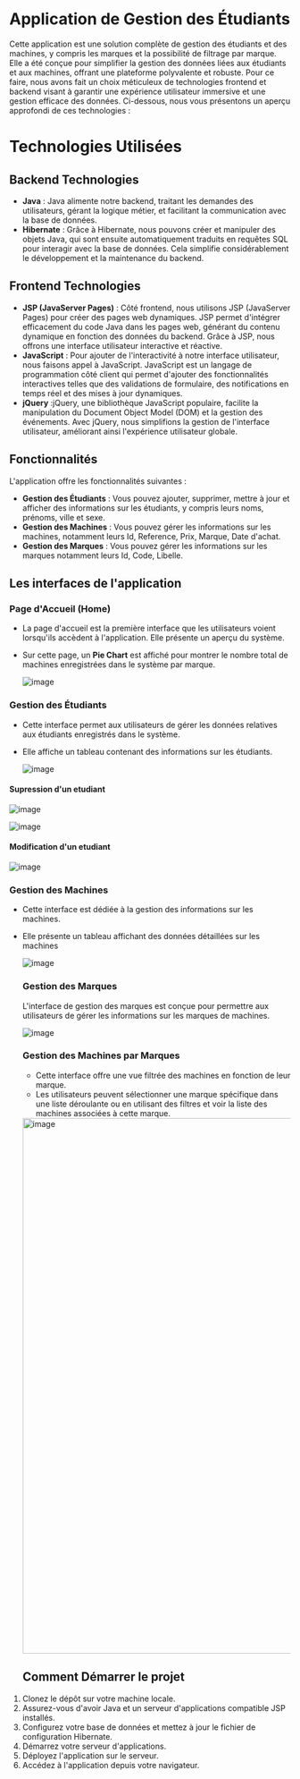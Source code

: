 # Application de Gestion des Étudiants

Cette application est une solution complète de gestion des étudiants et des machines, y compris les marques et la possibilité de filtrage par marque. Elle a été conçue pour simplifier la gestion des données liées aux étudiants et aux machines, offrant une plateforme polyvalente et robuste. Pour ce faire, nous avons fait un choix méticuleux de technologies frontend et backend visant à garantir une expérience utilisateur immersive et une gestion efficace des données. Ci-dessous, nous vous présentons un aperçu approfondi de ces technologies :

# Technologies Utilisées
## Backend Technologies
- **Java** : Java alimente notre backend, traitant les demandes des utilisateurs, gérant la logique métier, et facilitant la communication avec la base de données. 
- **Hibernate** : Grâce à Hibernate, nous pouvons créer et manipuler des objets Java, qui sont ensuite automatiquement traduits en requêtes SQL pour interagir avec la base de données. Cela simplifie considérablement le développement et la maintenance du backend.
## Frontend Technologies
- **JSP (JavaServer Pages)** : Côté frontend, nous utilisons JSP (JavaServer Pages) pour créer des pages web dynamiques. JSP permet d'intégrer efficacement du code Java dans les pages web, générant du contenu dynamique en fonction des données du backend. Grâce à JSP, nous offrons une interface utilisateur interactive et réactive.
- **JavaScript** : Pour ajouter de l'interactivité à notre interface utilisateur, nous faisons appel à JavaScript. JavaScript est un langage de programmation côté client qui permet d'ajouter des fonctionnalités interactives telles que des validations de formulaire, des notifications en temps réel et des mises à jour dynamiques.
- **jQuery** :jQuery, une bibliothèque JavaScript populaire, facilite la manipulation du Document Object Model (DOM) et la gestion des événements. Avec jQuery, nous simplifions la gestion de l'interface utilisateur, améliorant ainsi l'expérience utilisateur globale.

 ## Fonctionnalités

L'application  offre les fonctionnalités suivantes :

- **Gestion des Étudiants** : Vous pouvez ajouter, supprimer, mettre à jour et afficher des informations sur les étudiants, y compris leurs noms, prénoms, ville et sexe.
- **Gestion des Machines** : Vous pouvez gérer les informations sur les machines, notamment leurs Id,	Reference, Prix,	Marque,	Date d'achat.
- **Gestion des Marques** : Vous pouvez gérer les informations sur les marques notamment leurs Id,	Code, Libelle.

 ## Les interfaces de l'application 
 ### Page d'Accueil (Home)
- La page d'accueil est la première interface que les utilisateurs voient lorsqu'ils accèdent à l'application. Elle présente un aperçu du système.
- Sur cette page, un **Pie Chart** est affiché pour montrer le nombre total de machines enregistrées dans le système par marque.
  
  ![image](https://github.com/Kenza-raki/TP-AJAX2/assets/116951093/a0152663-33b2-4327-a99c-413fb74ffce1)

  
 ### Gestion des Étudiants
- Cette interface permet aux utilisateurs de gérer les données relatives aux étudiants enregistrés dans le système.
- Elle affiche un tableau contenant des informations sur les étudiants.

  ![image](https://github.com/Kenza-raki/TP-AJAX2/assets/116951093/f88f96cd-c50c-4d17-8113-4cdc8e4640fe)

 #### Supression d'un etudiant 
 
![image](https://github.com/Kenza-raki/TP-AJAX2/assets/116951093/73edea6d-4eab-4a64-80e9-0b30604b2911)

 ![image](https://github.com/Kenza-raki/TP-AJAX2/assets/116951093/02ff0b5f-761f-462f-af9b-fc41059f7d0f)


  #### Modification d'un etudiant 

  ![image](https://github.com/Kenza-raki/TP-AJAX2/assets/116951093/5c64850e-0fcb-48d7-be7a-8a8d48834894)

### Gestion des Machines

- Cette interface est dédiée à la gestion des informations sur les machines.
- Elle présente un tableau affichant des données détaillées sur les machines
  
  ![image](https://github.com/Kenza-raki/TP-AJAX2/assets/116951093/9f873ecc-d050-4276-bb72-50c06692ec2d)

  ### Gestion des Marques
  
  L'interface de gestion des marques est conçue pour permettre aux utilisateurs de gérer les informations sur les marques de machines.

  ![image](https://github.com/Kenza-raki/TP-AJAX2/assets/116951093/c5bcfab7-97f7-4eb4-952f-5431000c2bbb)

    ### Gestion des Machines par Marques
  - Cette interface offre une vue filtrée des machines en fonction de leur marque.
  - Les utilisateurs peuvent sélectionner une marque spécifique dans une liste déroulante ou en utilisant des filtres et voir la liste des machines associées à cette marque.

   <img width="958" alt="image" src="https://github.com/Kenza-raki/TP-AJAX2/assets/116951093/89a42706-78c9-4d4b-b42e-09d1e519ff20">

   ## Comment Démarrer le projet

1. Clonez le dépôt sur votre machine locale.
2. Assurez-vous d'avoir Java et un serveur d'applications compatible JSP  installés.
3. Configurez votre base de données et mettez à jour le fichier de configuration Hibernate.
4. Démarrez votre serveur d'applications.
5. Déployez l'application sur le serveur.
6. Accédez à l'application depuis votre navigateur.







  
